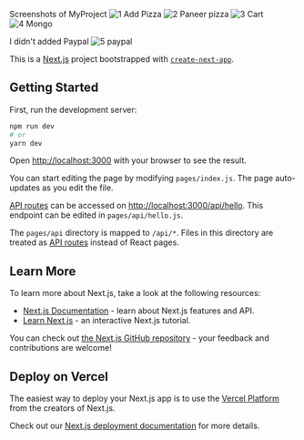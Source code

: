 Screenshots of MyProject
![1 Add Pizza](https://user-images.githubusercontent.com/93248399/148769966-1499d442-b504-4e31-88c0-dd15df4c81e9.png)
![2 Paneer pizza](https://user-images.githubusercontent.com/93248399/148769986-e10eeac9-960b-47c9-a0b9-1ba1f048a418.png)
![3 Cart](https://user-images.githubusercontent.com/93248399/148770002-f11092e5-d016-43ac-ab48-db4ee4fb021b.png)
![4 Mongo](https://user-images.githubusercontent.com/93248399/148770024-347b2382-8bfb-4869-8709-4fa7bec7eb4e.png)

I didn't added Paypal
![5 paypal](https://user-images.githubusercontent.com/93248399/148770032-63a84c48-6cbe-4e71-923a-3e4a3ee046b7.png)




This is a [Next.js](https://nextjs.org/) project bootstrapped with [`create-next-app`](https://github.com/vercel/next.js/tree/canary/packages/create-next-app).

## Getting Started

First, run the development server:

```bash
npm run dev
# or
yarn dev
```

Open [http://localhost:3000](http://localhost:3000) with your browser to see the result.

You can start editing the page by modifying `pages/index.js`. The page auto-updates as you edit the file.

[API routes](https://nextjs.org/docs/api-routes/introduction) can be accessed on [http://localhost:3000/api/hello](http://localhost:3000/api/hello). This endpoint can be edited in `pages/api/hello.js`.

The `pages/api` directory is mapped to `/api/*`. Files in this directory are treated as [API routes](https://nextjs.org/docs/api-routes/introduction) instead of React pages.

## Learn More

To learn more about Next.js, take a look at the following resources:

- [Next.js Documentation](https://nextjs.org/docs) - learn about Next.js features and API.
- [Learn Next.js](https://nextjs.org/learn) - an interactive Next.js tutorial.

You can check out [the Next.js GitHub repository](https://github.com/vercel/next.js/) - your feedback and contributions are welcome!

## Deploy on Vercel

The easiest way to deploy your Next.js app is to use the [Vercel Platform](https://vercel.com/new?utm_medium=default-template&filter=next.js&utm_source=create-next-app&utm_campaign=create-next-app-readme) from the creators of Next.js.

Check out our [Next.js deployment documentation](https://nextjs.org/docs/deployment) for more details.
